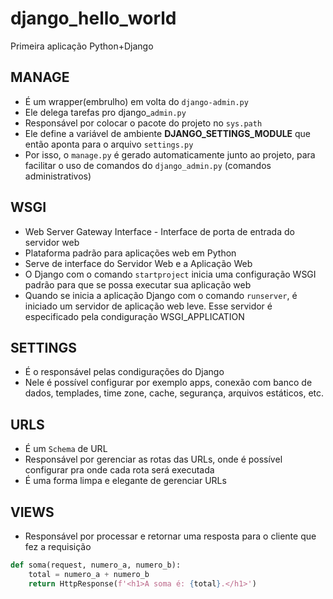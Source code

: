 # django_hello_world
 Primeira aplicação Python+Django
 
 ## MANAGE
 * É um wrapper(embrulho) em volta do ```django-admin.py```
 * Ele delega tarefas pro django_```admin.py```
 * Responsável por colocar o pacote do projeto no ```sys.path```
 * Ele define a variável de ambiente **DJANGO_SETTINGS_MODULE** que então aponta para o arquivo ```settings.py```
 * Por isso, o ```manage.py``` é gerado automaticamente junto ao projeto, para facilitar o uso de comandos do ```django_admin.py``` (comandos administrativos)
 
 ## WSGI
 * Web Server Gateway Interface - Interface de porta de entrada do servidor web
 * Plataforma padrão para aplicações web em Python
 * Serve de interface do Servidor Web e a Aplicação Web
 * O Django com o comando ```startproject``` inicia uma configuração WSGI padrão para que se possa executar sua aplicação web
 * Quando se inicia a aplicação Django com o comando ```runserver```, é iniciado um servidor de aplicação web leve. Esse servidor é especificado pela condiguração WSGI_APPLICATION
 
 ## SETTINGS
 * É o responsável pelas condigurações do Django
 * Nele é possível configurar por exemplo apps, conexão com banco de dados, templades, time zone, cache, segurança, arquivos estáticos, etc.
 
 ## URLS
 * É um ```Schema``` de URL
 * Responsável por gerenciar as rotas das URLs, onde é possível configurar pra onde cada rota será executada
 * É uma forma limpa e elegante de gerenciar URLs
 
 ## VIEWS
 * Responsável por processar e retornar uma resposta para o cliente que fez a requisição
 
```python
def soma(request, numero_a, numero_b):
    total = numero_a + numero_b
    return HttpResponse(f'<h1>A soma é: {total}.</h1>')
```
 
